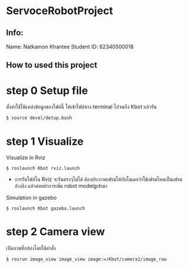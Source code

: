 # ServoceRobotProject

## Info:
Name:         Natkamon Khantee
Student ID:   62340500018

## How to used this project
# step 0 Setup file 
ตั้งค่าใช้ใช้แหล่งข้อมูลของไฟล์นี้ ให้เข้าไฟล์ทาง terminal ไปจนถึง Kbot แล้วรัน
~~~~~
$ source devel/detup.bash
~~~~~

# step 1 Visualize 
Visualize in Rviz
~~~~~
$ roslaunch Kbot rviz.launch
~~~~~
* การรันไฟล์ใน Rviz จะรันตรงๆไม่ได้ ต้องประกาศเฟรมให้กับโมเดลว่าใช้เฟรมไหนเป็นเฟรมอ้างอิง แล้วค่อยทำการเพิ่ม robot modelgเข้ามา

Simulation in gazebo
~~~~~
$ roslaunch Kbot gazebo.launch
~~~~~

# step 2 Camera view
เปิดภาพที่กล้องโดยใช้คำสั่ง
~~~~~
$ rosrun image_view image_view image:=/Kbot/camera1/image_raw
~~~~~
